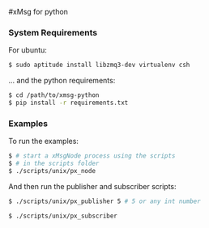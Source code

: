 #xMsg for python

### System Requirements

For ubuntu:
```sh
$ sudo aptitude install libzmq3-dev virtualenv csh
```

... and the python requirements:

```sh
$ cd /path/to/xmsg-python
$ pip install -r requirements.txt
```
### Examples

To run the examples:

```sh
$ # start a xMsgNode process using the scripts
$ # in the scripts folder
$ ./scripts/unix/px_node
```

And then run the publisher and subscriber scripts:

```sh
$ ./scripts/unix/px_publisher 5 # 5 or any int number
```

```sh
$ ./scripts/unix/px_subscriber
```
